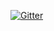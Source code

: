 

[![Gitter](https://badges.gitter.im/Join%20Chat.svg)](https://gitter.im/sivulka/H2OhShit?utm_source=badge&utm_medium=badge&utm_campaign=pr-badge&utm_content=badge)